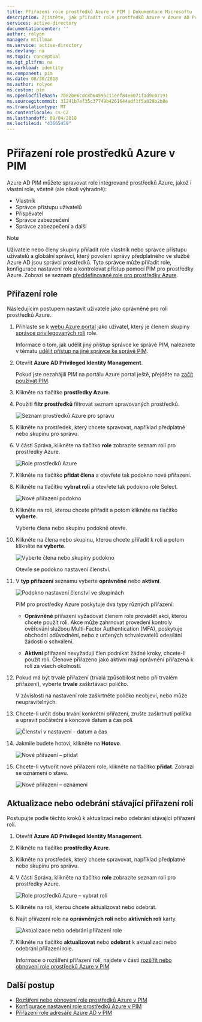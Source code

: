 ```yaml
---
title: Přiřazení role prostředků Azure v PIM | Dokumentace Microsoftu
description: Zjistěte, jak přiřadit role prostředků Azure v Azure AD Privileged Identity Management (PIM).
services: active-directory
documentationcenter: ''
author: rolyon
manager: mtillman
ms.service: active-directory
ms.devlang: na
ms.topic: conceptual
ms.tgt_pltfrm: na
ms.workload: identity
ms.component: pim
ms.date: 08/30/2018
ms.author: rolyon
ms.custom: pim
ms.openlocfilehash: 7b82be6cdc8b64595c11eef84e8071fad9c07191
ms.sourcegitcommit: 31241b7ef35c37749b4261644adf1f5a029b2b8e
ms.translationtype: MT
ms.contentlocale: cs-CZ
ms.lasthandoff: 09/04/2018
ms.locfileid: "43665459"
---
```

# <a name="assign-azure-resource-roles-in-pim"></a>Přiřazení role prostředků Azure v PIM

Azure AD PIM můžete spravovat role integrované prostředků Azure, jakož i vlastní role, včetně (ale nikoli výhradně):

- Vlastník
- Správce přístupu uživatelů
- Přispěvatel
- Správce zabezpečení
- Správce zabezpečení a další

>[!NOTE]
Uživatele nebo členy skupiny přiřadit role vlastník nebo správce přístupu uživatelů a globální správci, který povolení správy předplatného ve službě Azure AD jsou správci prostředků. Tyto správce může přiřadit role, konfigurace nastavení role a kontrolovat přístup pomocí PIM pro prostředky Azure. Zobrazí se seznam [předdefinované role pro prostředky Azure](../../role-based-access-control/built-in-roles.md).

## <a name="assign-a-role"></a>Přiřazení role

Následujícím postupem nastavit uživatele jako oprávněné pro roli prostředků Azure.

1. Přihlaste se k [webu Azure portal](https://portal.azure.com/) jako uživatel, který je členem skupiny [správce privilegovaných rolí](../users-groups-roles/directory-assign-admin-roles.md#privileged-role-administrator) role.

    Informace o tom, jak udělit jiný přístup správce ke správě PIM, naleznete v tématu [udělit přístup na jiné správce ke správě PIM](pim-how-to-give-access-to-pim.md).

1. Otevřít **Azure AD Privileged Identity Management**.

    Pokud jste nezahájili PIM na portálu Azure portal ještě, přejděte na [začít používat PIM](pim-getting-started.md).

1. Klikněte na tlačítko **prostředky Azure**.

1. Použití **filtr prostředků** filtrovat seznam spravovaných prostředků.

    ![Seznam prostředků Azure pro správu](./media/pim-resource-roles-assign-roles/resources-list.png)

1. Klikněte na prostředek, který chcete spravovat, například předplatné nebo skupinu pro správu.

1. V části Správa, klikněte na tlačítko **role** zobrazíte seznam rolí pro prostředky Azure.

    ![Role prostředků Azure](./media/pim-resource-roles-assign-roles/resources-roles.png)

1. Klikněte na tlačítko **přidat člena** a otevřete tak podokno nové přiřazení.

1. Klikněte na tlačítko **vybrat roli** a otevřete tak podokno role Select.

    ![Nové přiřazení podokno](./media/pim-resource-roles-assign-roles/resources-select-role.png)

1. Klikněte na roli, kterou chcete přiřadit a potom klikněte na tlačítko **vyberte**.

    Vyberte člena nebo skupinu podokně otevře.

1. Klikněte na člena nebo skupinu, kterou chcete přiřadit k roli a potom klikněte na **vyberte**.

    ![Vyberte člena nebo skupiny podokno](./media/pim-resource-roles-assign-roles/resources-select-member-or-group.png)

    Otevře se podokno nastavení členství.

1. V **typ přiřazení** seznamu vyberte **oprávněné** nebo **aktivní**.

    ![Podokno nastavení členství ve skupinách](./media/pim-resource-roles-assign-roles/resources-membership-settings-type.png)

    PIM pro prostředky Azure poskytuje dva typy různých přiřazení:

    - **Oprávněné** přiřazení vyžadovat členem role provádět akci, kterou chcete použít roli. Akce může zahrnovat provedení kontroly ověřování službou Multi-Factor Authentication (MFA), poskytuje obchodní odůvodnění, nebo z určených schvalovatelů odesílání žádostí o schválení.

    - **Aktivní** přiřazení nevyžadují člen podnikat žádné kroky, chcete-li použít roli. Členové přiřazeno jako aktivní mají oprávnění přiřazená k roli za všech okolností.

1. Pokud má být trvalé přiřazení (trvalá způsobilost nebo při trvalém přiřazení), vyberte **trvale** zaškrtávací políčko.

    V závislosti na nastavení role zaškrtněte políčko neobjeví, nebo může neupravitelných.

1. Chcete-li určit dobu trvání konkrétní přiřazení, zrušte zaškrtnutí políčka a upravit počáteční a koncové datum a čas polí.

    ![Členství v nastavení - datum a čas](./media/pim-resource-roles-assign-roles/resources-membership-settings-date.png)

1. Jakmile budete hotovi, klikněte na **Hotovo**.

    ![Nové přiřazení – přidat](./media/pim-resource-roles-assign-roles/resources-new-assignment-add.png)

1. Chcete-li vytvořit nové přiřazení role, klikněte na tlačítko **přidat**. Zobrazí se oznámení o stavu.

    ![Nové přiřazení – oznámení](./media/pim-resource-roles-assign-roles/resources-new-assignment-notification.png)

## <a name="update-or-remove-an-existing-role-assignment"></a>Aktualizace nebo odebrání stávající přiřazení rolí

Postupujte podle těchto kroků k aktualizaci nebo odebrání stávající přiřazení rolí.

1. Otevřít **Azure AD Privileged Identity Management**.

1. Klikněte na tlačítko **prostředky Azure**.

1. Klikněte na prostředek, který chcete spravovat, například předplatné nebo skupinu pro správu.

1. V části Správa, klikněte na tlačítko **role** zobrazíte seznam rolí pro prostředky Azure.

    ![Role prostředků Azure – vybrat roli](./media/pim-resource-roles-assign-roles/resources-update-select-role.png)

1. Klikněte na roli, kterou chcete aktualizovat nebo odebrat.

1. Najít přiřazení role na **oprávněných rolí** nebo **aktivních rolí** karty.

    ![Aktualizace nebo odebrání přiřazení role](./media/pim-resource-roles-assign-roles/resources-update-remove.png)

1. Klikněte na tlačítko **aktualizovat** nebo **odebrat** k aktualizaci nebo odebrání přiřazení role.

    Informace o rozšíření přiřazení rolí, najdete v části [rozšířit nebo obnovení role prostředků Azure v PIM](pim-resource-roles-renew-extend.md).

## <a name="next-steps"></a>Další postup

- [Rozšíření nebo obnovení role prostředků Azure v PIM](pim-resource-roles-renew-extend.md)
- [Konfigurace nastavení role prostředků Azure v PIM](pim-resource-roles-configure-role-settings.md)
- [Přiřazení role adresáře Azure AD v PIM](pim-how-to-add-role-to-user.md)
